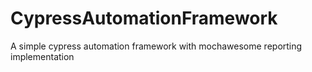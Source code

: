 # CypressAutomationFramework
A simple cypress automation framework with mochawesome reporting implementation
